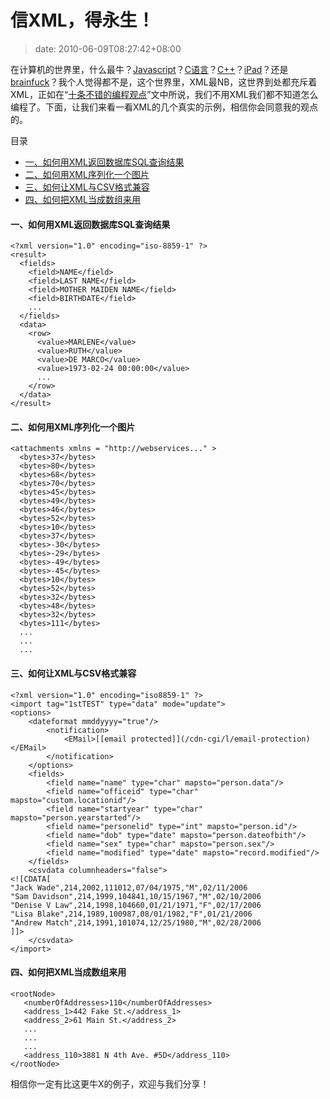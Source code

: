 # 信XML，得永生！
>date: 2010-06-09T08:27:42+08:00


在计算机的世界里，什么最牛？[Javascript](https://coolshell.cn/?tag=javascript)？[C语言](https://coolshell.cn/articles/914.html)？[C++](https://coolshell.cn/articles/1724.html)？[iPad](https://coolshell.cn/articles/2086.html)？还是[brainfuck](https://coolshell.cn/articles/1142.html)？我个人觉得都不是，这个世界里，XML最NB，这世界到处都充斥着XML，正如在“[十条不错的编程观点](https://coolshell.cn/articles/2424.html)”文中所说，我们不用XML我们都不知道怎么编程了。下面，让我们来看一看XML的几个真实的示例，相信你会同意我的观点的。




目录



* [一、如何用XML返回数据库SQL查询结果](#%E4%B8%80%E3%80%81%E5%A6%82%E4%BD%95%E7%94%A8XML%E8%BF%94%E5%9B%9E%E6%95%B0%E6%8D%AE%E5%BA%93SQL%E6%9F%A5%E8%AF%A2%E7%BB%93%E6%9E%9C "一、如何用XML返回数据库SQL查询结果")
* [二、如何用XML序列化一个图片](#%E4%BA%8C%E3%80%81%E5%A6%82%E4%BD%95%E7%94%A8XML%E5%BA%8F%E5%88%97%E5%8C%96%E4%B8%80%E4%B8%AA%E5%9B%BE%E7%89%87 "二、如何用XML序列化一个图片")
* [三、如何让XML与CSV格式兼容](#%E4%B8%89%E3%80%81%E5%A6%82%E4%BD%95%E8%AE%A9XML%E4%B8%8ECSV%E6%A0%BC%E5%BC%8F%E5%85%BC%E5%AE%B9 "三、如何让XML与CSV格式兼容")
* [四、如何把XML当成数组来用](#%E5%9B%9B%E3%80%81%E5%A6%82%E4%BD%95%E6%8A%8AXML%E5%BD%93%E6%88%90%E6%95%B0%E7%BB%84%E6%9D%A5%E7%94%A8 "四、如何把XML当成数组来用")

#### 一、如何用XML返回数据库SQL查询结果



```
<?xml version="1.0" encoding="iso-8859-1" ?>
<result>
  <fields>
    <field>NAME</field>
    <field>LAST NAME</field>
    <field>MOTHER MAIDEN NAME</field>
    <field>BIRTHDATE</field>
    ...
  </fields>
  <data>
    <row>
      <value>MARLENE</value>
      <value>RUTH</value>
      <value>DE MARCO</value>
      <value>1973-02-24 00:00:00</value>
      ...
    </row>
  </data>
</result>
```


#### 二、如何用XML序列化一个图片



```
<attachments xmlns = "http://webservices..." >
  <bytes>37</bytes>
  <bytes>80</bytes>
  <bytes>68</bytes>
  <bytes>70</bytes>
  <bytes>45</bytes>
  <bytes>49</bytes>
  <bytes>46</bytes>
  <bytes>52</bytes>
  <bytes>10</bytes>
  <bytes>37</bytes>
  <bytes>-30</bytes>
  <bytes>-29</bytes>
  <bytes>-49</bytes>
  <bytes>-45</bytes>
  <bytes>10</bytes>
  <bytes>52</bytes>
  <bytes>32</bytes>
  <bytes>48</bytes>
  <bytes>32</bytes>
  <bytes>111</bytes>
  ...
  ...
  ...
```

#### 三、如何让XML与CSV格式兼容



```
<?xml version="1.0" encoding="iso8859-1" ?>
<import tag="1stTEST" type="data" mode="update">
<options>
    <dateformat mmddyyyy="true"/>
        <notification>
            <EMail>[[email protected]](/cdn-cgi/l/email-protection)</EMail>
        </notification>
    </options>
    <fields>
        <field name="name" type="char" mapsto="person.data"/>
        <field name="officeid" type="char" mapsto="custom.locationid"/>
        <field name="startyear" type="char" mapsto="person.yearstarted"/>
        <field name="personelid" type="int" mapsto="person.id"/>
        <field name="dob" type="date" mapsto="person.dateofbith"/>
        <field name="sex" type="char" mapsto="person.sex"/>
        <field name="modified" type="date" mapsto="record.modified"/>
    </fields>
    <csvdata columnheaders="false">
<![CDATA[
"Jack Wade",214,2002,111012,07/04/1975,"M",02/11/2006
"Sam Davidson",214,1999,104841,10/15/1967,"M",02/10/2006
"Denise V Law",214,1998,104660,01/21/1971,"F",02/17/2006
"Lisa Blake",214,1989,100987,08/01/1982,"F",01/21/2006
"Andrew Match",214,1991,101074,12/25/1980,"M",02/28/2006
]]>
    </csvdata>
</import>
```

#### 四、如何把XML当成数组来用



```
<rootNode>
   <numberOfAddresses>110</numberOfAddresses>
   <address_1>442 Fake St.</address_1>
   <address_2>61 Main St.</address_2>
   ...
   ...
   ...
   <address_110>3881 N 4th Ave. #5D</address_110>
</rootNode>
```

相信你一定有比这更牛X的例子，欢迎与我们分享！


